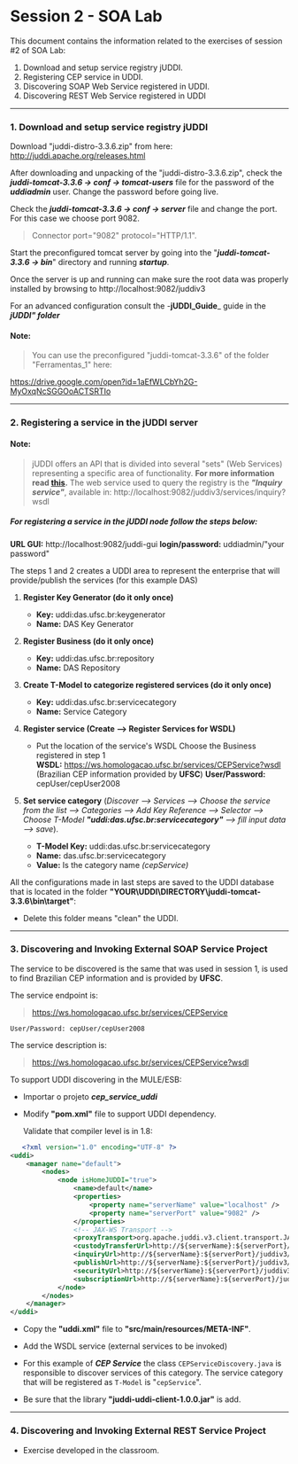 # Session 2 - SOA Lab

This document contains the information related to the exercises of session #2 of SOA Lab:

1. Download and setup service registry jUDDI.
2. Registering CEP service in UDDI.
3. Discovering SOAP Web Service registered in UDDI.
4. Discovering REST Web Service registered in UDDI

___

### 1. Download and setup service registry jUDDI

Download "juddi-distro-3.3.6.zip" from here: http://juddi.apache.org/releases.html

After downloading and unpacking of the "juddi-distro-3.3.6.zip", check the _**juddi-tomcat-3.3.6 -> conf -> tomcat-users**_ file for the password of the _**uddiadmin**_ user. Change the password before going live.

Check the _**juddi-tomcat-3.3.6 -> conf -> server**_ file and change the port. For this case we choose port 9082.
>Connector port="9082" protocol="HTTP/1.1".

Start the preconfigured tomcat server by going into the "_**juddi-tomcat-3.3.6 -> bin**_" directory and running _**startup**_.

Once the server is up and running can make sure the root data was properly installed by browsing to http://localhost:9082/juddiv3

For an advanced configuration consult the -**jUDDI_Guide**_ guide in the _**jUDDI" folder**_


#### Note: 
>You can use the preconfigured "juddi-tomcat-3.3.6" of the folder "Ferramentas_1" here:

https://drive.google.com/open?id=1aEfWLCbYh2G-MyOxqNcSGGOoACTSRTIo
___

### 2. Registering a service in the jUDDI server

#### Note:
>jUDDI offers an API that is divided into several "sets" (Web Services) representing a specific area of functionality. **For more information read [this](https://juddi.apache.org/docs/3.x/devguide/html/ch01.html#_uddi_and_juddi_api).**
>The web service used to query the registry is the **_"Inquiry service"_**, available in:
     http://localhost:9082/juddiv3/services/inquiry?wsdl

##### For registering a service in the jUDDI node follow the steps below:

 **URL GUI:** http://localhost:9082/juddi-gui
 **login/password:** uddiadmin/"your password"

The steps 1 and 2 creates a UDDI area to represent the enterprise that will provide/publish the services (for this example DAS)

1) **Register Key Generator (do it only once)**
	- **Key:** 	uddi:das.ufsc.br:keygenerator
	- **Name:**	DAS Key Generator 

2) **Register Business (do it only once)**
	- **Key:** 	uddi:das.ufsc.br:repository
	- **Name:** 	DAS Repository

3) **Create T-Model to categorize registered services (do it only once)**
	- **Key:**	uddi:das.ufsc.br:servicecategory
	- **Name:**	Service Category

4) **Register service (Create --> Register Services for WSDL)**
	- Put the location of the service's WSDL
	Choose the Business registered in step 1	
	**WSDL:** https://ws.homologacao.ufsc.br/services/CEPService?wsdl (Brazilian CEP information provided by **UFSC**)
	**User/Password:** cepUser/cepUser2008
	
5) **Set service category** 
(_Discover --> Services --> Choose the service from the list --> Categories --> Add Key Reference --> Selector --> Choose T-Model **"uddi:das.ufsc.br:servicecategory"** --> fill input data --> save_).

	- **T-Model Key:**	uddi:das.ufsc.br:servicecategory
	- **Name:**		    das.ufsc.br:servicecategory
	- **Value:**			Is the category name _(cepService)_


All the configurations made in last steps are saved to the UDDI database that is located in the folder **"YOUR\UDDI\DIRECTORY\juddi-tomcat-3.3.6\bin\target"**:
- Delete this folder means "clean" the UDDI.
___

### 3. Discovering and Invoking External SOAP Service Project

The service to be discovered is the same that was used in session 1, is used to find Brazilian CEP information and is provided by **UFSC**.

The service endpoint is:
> https://ws.homologacao.ufsc.br/services/CEPService
    
    User/Password: cepUser/cepUser2008

The service description is:
> https://ws.homologacao.ufsc.br/services/CEPService?wsdl


To support UDDI discovering in the MULE/ESB:

- Importar o projeto _**cep_service_uddi**_

- Modify **"pom.xml"** file to support UDDI dependency.

    Validate that compiler level is in 1.8:

```xml
   <?xml version="1.0" encoding="UTF-8" ?>
<uddi>
	<manager name="default">
		<nodes>
			<node isHomeJUDDI="true">
				<name>default</name>
				<properties>
					<property name="serverName" value="localhost" />
					<property name="serverPort" value="9082" />
				</properties>
				<!-- JAX-WS Transport -->
				<proxyTransport>org.apache.juddi.v3.client.transport.JAXWSTransport</proxyTransport>
				<custodyTransferUrl>http://${serverName}:${serverPort}/juddiv3/services/custody-transfer</custodyTransferUrl>
				<inquiryUrl>http://${serverName}:${serverPort}/juddiv3/services/inquiry</inquiryUrl>
				<publishUrl>http://${serverName}:${serverPort}/juddiv3/services/publish</publishUrl>
				<securityUrl>http://${serverName}:${serverPort}/juddiv3/services/security</securityUrl>
				<subscriptionUrl>http://${serverName}:${serverPort}/juddiv3/services/subscription</subscriptionUrl>
			</node>
		</nodes>
	</manager>
</uddi>
```
- Copy the **"uddi.xml"** file to **"src/main/resources/META-INF"**.
- Add the WSDL service (external services to be invoked)
     
- For this example of **_CEP Service_** the class `CEPServiceDiscovery.java` is responsible to discover services of this category. The service category that will be registered as `T-Model` is "`cepService`".

- Be sure that the library **"juddi-uddi-client-1.0.0.jar"** is add.

---
### 4. Discovering and Invoking External REST Service Project

- Exercise developed in the classroom.
